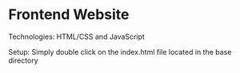 # Frontend Website

Technologies: 
HTML/CSS and JavaScript

Setup:
Simply double click on the index.html file located in the base directory
